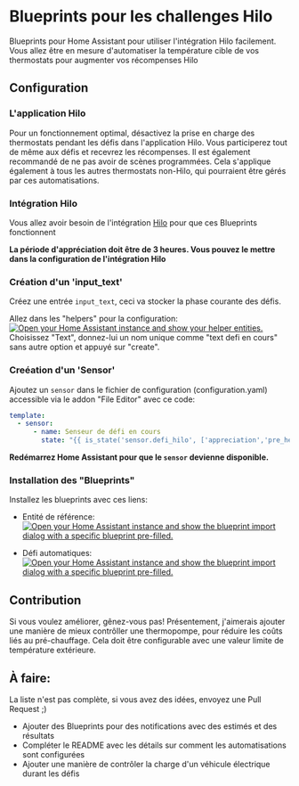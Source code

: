 # Blueprints pour les challenges Hilo
Blueprints pour Home Assistant pour utiliser l'intégration Hilo facilement. Vous allez être en mesure d'automatiser la température cible de vos thermostats pour augmenter vos récompenses Hilo

## Configuration
### L'application Hilo
Pour un fonctionnement optimal, désactivez la prise en charge des thermostats pendant les défis dans l'application Hilo. Vous participerez tout de même aux défis et recevrez les récompenses. Il est également recommandé de ne pas avoir de scènes programmées. Cela s'applique également à tous les autres thermostats non-Hilo, qui pourraient être gérés par ces automatisations.

### Intégration Hilo
Vous allez avoir besoin de l'intégration [Hilo](https://github.com/dvd-dev/hilo) pour que ces Blueprints fonctionnent

**La période d'appréciation doit être de 3 heures. Vous pouvez le mettre dans la configuration de l'intégration Hilo**

### Création d'un 'input_text'
Créez une entrée `input_text`, ceci va stocker la phase courante des défis.

Allez dans les "helpers" pour la configuration: [![Open your Home Assistant instance and show your helper entities.](https://my.home-assistant.io/badges/helpers.svg)](https://my.home-assistant.io/redirect/helpers/)
Choisissez "Text", donnez-lui un nom unique comme "text defi en cours" sans autre option et appuyé sur "create".

### Creéation d'un 'Sensor'
Ajoutez un `sensor` dans le fichier de configuration (configuration.yaml) accessible via le addon "File Editor" avec ce code:

```yaml
template:
  - sensor:
      - name: Senseur de défi en cours
        state: "{{ is_state('sensor.defi_hilo', ['appreciation','pre_heat','reduction','pre_cold']) }}"
```

**Redémarrez Home Assistant pour que le `sensor` devienne disponible.**

### Installation des "Blueprints"
Installez les blueprints avec ces liens:

* Entité de référence: [![Open your Home Assistant instance and show the blueprint import dialog with a specific blueprint pre-filled.](https://my.home-assistant.io/badges/blueprint_import.svg)](https://my.home-assistant.io/redirect/blueprint_import/?blueprint_url=https%3A%2F%2Fraw.githubusercontent.com%2FEradash%2Fha-hilo-blueprints%2Fmain%2Fdefis_entite_reference.yaml)

* Défi automatiques: [![Open your Home Assistant instance and show the blueprint import dialog with a specific blueprint pre-filled.](https://my.home-assistant.io/badges/blueprint_import.svg)](https://my.home-assistant.io/redirect/blueprint_import/?blueprint_url=https%3A%2F%2Fraw.githubusercontent.com%2FEradash%2Fha-hilo-blueprints%2Fmain%2Fdefis_automatiques.yaml)


## Contribution

Si vous voulez améliorer, gênez-vous pas! Présentement, j'aimerais ajouter une manière de mieux contrôller une thermopompe, pour réduire les coûts liés au pré-chauffage. Cela doit être configurable avec une valeur limite de température extérieure.

## À faire:

La liste n'est pas complète, si vous avez des idées, envoyez une Pull Request ;) 

* Ajouter des Blueprints pour des notifications avec des estimés et des résultats
* Compléter le README avec les détails sur comment les automatisations sont configurées
* Ajouter une manière de contrôler la charge d'un véhicule électrique durant les défis
